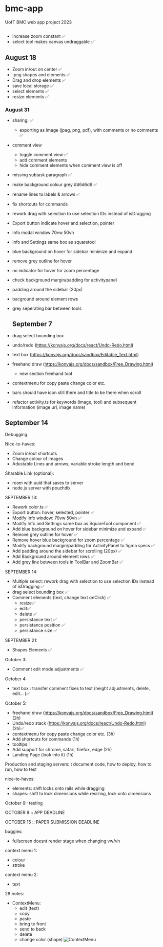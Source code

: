 # bmc-app

UofT BMC web app project 2023

##

-   increase zoom constant ✅
-   select tool makes canvas undraggable ✅

## August 18

-   Zoom in/out on center ✅
-   .png shapes and elements ✅
-   Drag and drop elements ✅
-   save local storage ✅
-   select elements ✅
-   resize elements ✅

### August 31

-   sharing: ✅
    -   exporting as Image (jpeg, png, pdf), with comments or no comments ✅
-   comment view
    -   toggle comment view ✅
    -   add comment elements
    -   hide comment elements when comment view is off
-   missing subtask paragraph ✅
-   make background colour grey #d6d6d6 ✅
-   rename lines to labels & arrows ✅
-   fix shortcuts for commands
-   rework drag with selection to use selection IDs instead of isDragging
-   Export button indicate hover and selection, pointer
-   Info modal window 70vw 50vh
-   Info and Settings same box as squaretool
-   blue background on hover for sidebar minimize and expand
-   remove grey outline for hover
-   no indicator for hover for zoom percentage
-   check background margin/padding for activitypanel
-   padding around the sidebar (20px)
-   bacground around element rows
-   grey seperating bar between tools

    ## September 7

-   drag select bounding box
-   undo/redo (https://konvajs.org/docs/react/Undo-Redo.html)
-   text box (https://konvajs.org/docs/sandbox/Editable_Text.html)
-   freehand draw (https://konvajs.org/docs/sandbox/Free_Drawing.html)
    -   new section freehand tool
-   contextmenu for copy paste change color etc.
-   bars should have icon still there and title to be there when scroll
-   refactor activity.ts for keywords (image, tool) and subsequent information (image url, image name)

## September 14

Debugging

Nice-to-haves:

-   Zoom in/out shortcuts
-   Change colour of images
-   Adustable Lines and arrows, variable stroke length and bend

Sharable Link (optional):

-   room with uuid that saves to server
-   node.js server with pouchdb

SEPTEMBER 13:

-   Rework color.ts ✅
-   Export button: hover, selected, pointer ✅
-   Modify info window: 70vw 50vh ✅
-   Modify Info and Settings same box as SquareTool component ✅
-   Add blue background on hover for sidebar minimize and expand ✅
-   Remove grey outline for hover ✅
-   Remove hover blue background for zoom percentage ✅
-   Modify background margin/padding for ActivityPanel to figma specs ✅
-   Add padding around the sidebar for scrolling (20px) ✅
-   Add Background around element rows ✅
-   Add grey line between tools in ToolBar and ZoomBar ✅

SEPTEMBER 14:

-   Multiple select: rework drag with selection to use selection IDs instead of isDragging ✅
-   drag select bounding box ✅
-   Comment elements (text, change text onClick) ✅
    -   resize✅
    -   edit✅
    -   delete ✅
    -   persistance text ✅
    -   persistance position ✅
    -   persistance size ✅

SEPTEMBER 21:

-   Shapes Elements ✅

October 3:

-   Comment edit mode adjustments ✅

October 4:

-   text box : transfer comment fixes to text (height adjustments, delete, edit... )✅

October 5:

-   freehand draw (https://konvajs.org/docs/sandbox/Free_Drawing.html) (2h)
-   Undo/redo stack (https://konvajs.org/docs/react/Undo-Redo.html) (2h)✅
-   contextmenu for copy paste change color etc. (3h)
-   Add shortcuts for commands (1h)
-   tooltips !
-   Add support for chrome, safari, firefox, edge (2h)
-   Landing Page (look into it) (1h)

Production and staging servers: t
document code, how to deploy, how to run, how to test

nice-to-haves:

-   elements: shift locks onto rails while dragging
-   shapes: shift to lock dimensions while resizing, lock onto dimensions

October 6:: testing

OCTOBER 8 :: APP DEADLINE

OCTOBER 15 :: PAPER SUBMISSION DEADLINE

buggies:

-   fullscreen doesnt render stage when changing vw/vh

context menu 1:

-   colour
-   stroke

context menu 2:

-   text

28 notes:

-   ContextMenu:
    -   edit (text)
    -   copy
    -   paste
    -   bring to front
    -   send to back
    -   delete
    -   change color (shape)
        ![ContextMenu](image.png)
